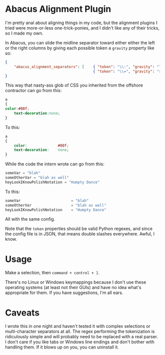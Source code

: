 Abacus Alignment Plugin
================

I'm pretty anal about aligning things in my code, but the alignment plugins I tried were more-or-less one-trick-ponies, and I didn't like any of their tricks, so I made my own.

In Abacus, you can slide the midline separator toward either either the left or the right columns by giving each possible token a `gravity` property like so:

``` json
{
    "abacus_alignment_separators": [    { "token": "\\:", "gravity": "left" }, 
                                        { "token": "\\=", "gravity": "right"}    ]
}
```

This way that nasty-ass glob of CSS you inherited from the offshore contractor can go from this:

``` css
a 
{
color:#00f;
    text-decoration:none;
}
```

To this:

``` css
a 
{
    color:              #00f;
    text-decoration:    none;
}
```

While the code the intern wrote can go from this:

``` Python
someVar = "blah"
someOtherVar = "blah as well"
heyLookIKnowPolishNotation = "Humpty Dance"
```

To this:

``` Python
someVar                       = "blah"
someOtherVar                  = "blah as well"
heyLookIKnowPolishNotation    = "Humpty Dance"
```

All with the same config.

Note that the `token` properties should be valid Python regexes, and since the config file is in JSON, that means double slashes everywhere. Awful, I know.


Usage
============

Make a selection, then `command + control + ]`.

There's no Linux or Windows keymappings because I don't use these operating systems (at least not their GUIs) and have no idea what's appropriate for them. If you have suggestions, I'm all ears. 

Caveats
============

I wrote this in one night and haven't tested it with complex selections or multi-character separators at all. The regex performing the tokenization is ridiculously simple and will probably need to be replaced with a real parser. I don't care if you like tabs or Windows line endings and don't bother with handling them. If it blows up on you, you can uninstall it. 